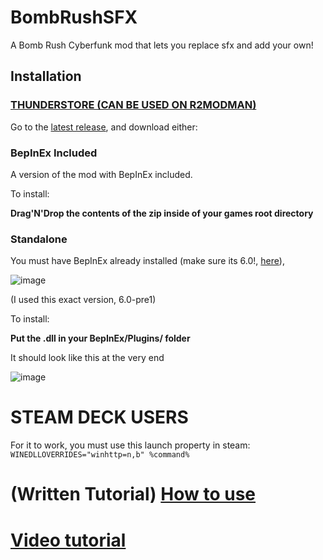 # BombRushSFX
A Bomb Rush Cyberfunk mod that lets you replace sfx and add your own!

## Installation

### [THUNDERSTORE (CAN BE USED ON R2MODMAN)](https://thunderstore.io/c/bomb-rush-cyberfunk/p/Kade/BombRushSFX/)

Go to the [latest release](https://github.com/Kade-github/BombRushSFX/releases/latest), and download either:

### BepInEx Included

A version of the mod with BepInEx included.

To install:

**Drag'N'Drop the contents of the zip inside of your games root directory**

### Standalone

You must have BepInEx already installed (make sure its 6.0!, [here](https://github.com/BepInEx/BepInEx/releases/tag/v6.0.0-pre.1)),

![image](https://github.com/Kade-github/BombRushRadio/assets/26305836/ef84a857-0eb5-4ea9-9a55-79db9f132486)

(I used this exact version, 6.0-pre1)


To install:

**Put the .dll in your BepInEx/Plugins/ folder**

It should look like this at the very end

![image](https://github.com/Kade-github/BombRushRadio/assets/26305836/46ca5d9f-d041-44ee-9ffb-a969f357fa00)

# STEAM DECK USERS

For it to work, you must use this launch property in steam: `WINEDLLOVERRIDES="winhttp=n,b" %command%`

# (Written Tutorial) [How to use](https://github.com/Kade-github/BombRushSFX/blob/main/Tutorial.MD)

# [Video tutorial](https://www.youtube.com/watch?v=jKoo8yNCMR8)
